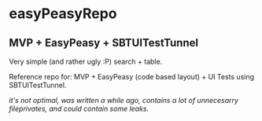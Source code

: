 # easyPeasyRepo

## MVP + EasyPeasy +  SBTUITestTunnel

Very simple (and rather ugly :P) search + table.

Reference repo for:
MVP + EasyPeasy (code based layout) + UI Tests using SBTUITestTunnel.

*it's not optimal, was written a while ago, contains a lot of unnecesarry fileprivates, and could contain some leaks.*
